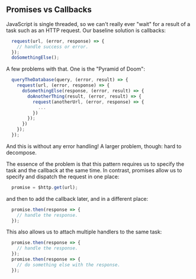 ## Promises vs Callbacks

JavaScript is single threaded, so we can't really ever "wait" for a result of
a task such as an HTTP request. Our baseline solution is callbacks:

```javascript
  request(url, (error, response) => {
    // handle success or error.
  });
  doSomethingElse();
```

A few problems with that. One is the "Pyramid of Doom":

```javascript
  queryTheDatabase(query, (error, result) => {
    request(url, (error, response) => {
      doSomethingElse(response, (error, result) => {
        doAnotherThing(result, (error, result) => {
          request(anotherUrl, (error, response) => {
            ...
          })
        });
      })
    });
  });
```

And this is without any error handling! A larger problem, though: hard to decompose.

The essence of the problem is that this pattern requires us to specify the
task and the callback at the same time. In contrast, promises allow us to
specify and dispatch the request in one place:

```javascript
  promise = $http.get(url);
```
and then to add the callback later, and in a different place:

```javascript
  promise.then(response => {
    // handle the response.
  });
```

This also allows us to attach multiple handlers to the same task:

```javascript
  promise.then(response => {
    // handle the response.
  });
  promise.then(response => {
    // do something else with the response.
  });
```
